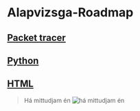 # Alapvizsga-Roadmap

## [Packet tracer](https://github.com/Kiss-Martin/Alapvizsga-Cheatsheet/blob/main/cisco.md)

## [Python](https://github.com/Kiss-Martin/Alapvizsga-Cheatsheet/blob/main/python.md)

## [HTML](https://github.com/Kiss-Martin/Alapvizsga-Cheatsheet/blob/main/html.md)

> Há mittudjam én
![há mittudjam én](https://media.discordapp.net/attachments/984156266937077821/1019654759633911828/paliba_my_beloved.gif "Nyomja ön")